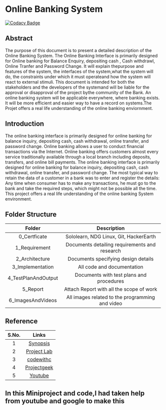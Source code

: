 # Online Banking System
[![Codacy Badge](https://app.codacy.com/project/badge/Grade/f84848cc522f4e3b898e0838ab145f75)](https://www.codacy.com/gh/Prabalsingh00y/M1_CProject_App/dashboard?utm_source=github.com&amp;utm_medium=referral&amp;utm_content=Prabalsingh00y/M1_CProject_App&amp;utm_campaign=Badge_Grade)
## Abstract
The purpose of this document is to present a detailed description of the Online Banking System. The Online Banking Interface is primarily designed for Online banking for Balance Enquiry, depositing cash , Cash withdrawl, Online Tranfer and Password Change.  It will explain thepurpose and features of the system, the interfaces of the system,what the system will do, the constraints under which it must operateand how the system will react to external stimuli. This document is intended for both the stakeholders and the developers of the systemand will be liable for the approval or disapproval of the project bythe community of the Bank.
An online banking system will be applicable everywhere, where banking exists. It will be more efficient and easier way to have a record on systems.The Projet offers a real life understanding of the online banking enviornment.
## Introduction
The online banking interface is primarily designed for online banking for balance inquiry, depositing cash, cash withdrawal, online transfer, and password change.
Online banking allows a user to conduct financial transactions via the Internet. Online banking offers customers almost every service traditionally available through a local branch including deposits, transfers, and online bill payments. The online banking interface is primarily designed for online banking for balance inquiry, depositing cash, cash withdrawal, online transfer, and password change. The most typical way to retain the data of a customer in a bank was to enter and register the details: Any time when consumer has to make any transactions, he must go to the bank and take the required steps, which might not be possible all the time. This project offers a real life understanding of the online banking System environment.
## Folder Structure
|Folder|Description|
|:-:|:--:|
|0_Certficate|Sololearn, NDG Linux, Git, HackerEarth|
|1_Requirement|Documents detailing requirements and research|
|2_Architecture|Documents specifying design details|
|3_Implementation|All code and documentation|
|4_TestPlanAndOutput|Documents with test plans and procedures|
|5_Report|Attach Report with all the scope of work|
|6_ImagesAndVideos|All images related to the programming and video|
## Reference
|S.No.|Links|
|:-:|:--:|
|1|[Synopsis](https://www.freeprojectz.com/premium-synopsis/synopsis-online-banking-system#:~:text=%20Features%20of%20Online%20Banking%20System%20are%20as,as%20Accounts%2C%20Transaction%2C%20Statement%20are%20validated...%20More%20)|
|2|[Project Lab](https://123projectlab.com/online-banking-system/#:~:text=%20Goals%20of%20the%20Online%20banking%20system%20project,project%20will%20make%20activities%20like%20updating%2C...%20More%20)|
|3|[codewithc](https://www.codewithc.com/mini-project-in-c-bank-management-system/)|
|4|[Projectgeek](https://projectsgeek.com/2013/06/banking-project-in-c-language-source-code.html)|
|5|[Youtube](https://youtu.be/eGaImwD8fPQ)|
## In this Miniproject and code,I had taken help from youtube and google to make this

